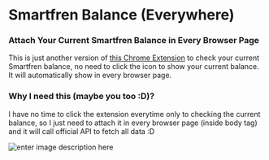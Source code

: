 # Smartfren Balance (Everywhere)

### Attach Your Current Smartfren Balance in Every Browser Page

This is just another version of [this Chrome Extension](https://github.com/gedelumbung/reactjs-smartfren-balance) to check your current Smartfren balance, no need to click the icon to show your current balance. It will automatically show in every browser page.

### Why I need this (maybe you too :D)?

I have no time to click the extension everytime only to checking the current balance, so I just need to attach it in every browser page (inside body tag) and it will call official API to fetch all data :D

![enter image description here](https://lh3.googleusercontent.com/-SDDfVi2zkmLIHbG1CnOTJdlGLQiGh2G-pQtpXj9swSsfLzkk58cweqxYHnGLyfo77c1x4FikHV9 "As you can see, the current Smartfren Balance appear at the bottom of page")

